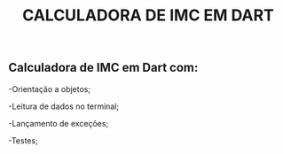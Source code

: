 <h1 align="center">
  <strong>CALCULADORA DE IMC EM DART</strong>
</h1>
<br>

## Calculadora de IMC em Dart com:

-Orientação a objetos;

-Leitura de dados no terminal;

-Lançamento de exceções;

-Testes;
